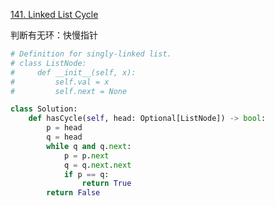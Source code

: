 [141. Linked List Cycle](https://leetcode.com/problems/linked-list-cycle/)

判断有无环：快慢指针

```py
# Definition for singly-linked list.
# class ListNode:
#     def __init__(self, x):
#         self.val = x
#         self.next = None

class Solution:
    def hasCycle(self, head: Optional[ListNode]) -> bool:
        p = head
        q = head
        while q and q.next:
            p = p.next
            q = q.next.next
            if p == q:
                return True
        return False
```

